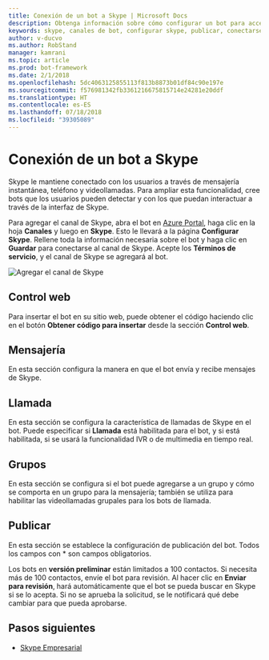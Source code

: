 ```yaml
---
title: Conexión de un bot a Skype | Microsoft Docs
description: Obtenga información sobre cómo configurar un bot para acceder a través de la interfaz de Skpye.
keywords: skype, canales de bot, configurar skype, publicar, conectarse a canales
author: v-ducvo
ms.author: RobStand
manager: kamrani
ms.topic: article
ms.prod: bot-framework
ms.date: 2/1/2018
ms.openlocfilehash: 5dc4063125855113f813b8873b01df84c90e197e
ms.sourcegitcommit: f576981342fb3361216675815714e24281e20ddf
ms.translationtype: HT
ms.contentlocale: es-ES
ms.lasthandoff: 07/18/2018
ms.locfileid: "39305089"
---
```

# <a name="connect-a-bot-to-skype"></a>Conexión de un bot a Skype

Skype le mantiene conectado con los usuarios a través de mensajería instantánea, teléfono y videollamadas. Para ampliar esta funcionalidad, cree bots que los usuarios pueden detectar y con los que puedan interactuar a través de la interfaz de Skype.

Para agregar el canal de Skype, abra el bot en [Azure Portal](https://portal.azure.com/), haga clic en la hoja **Canales** y luego en **Skype**. Esto le llevará a la página **Configurar Skype**. Rellene toda la información necesaria sobre el bot y haga clic en **Guardar** para conectarse al canal de Skype. Acepte los **Términos de servicio**, y el canal de Skype se agregará al bot.

![Agregar el canal de Skype](~/media/channels/skype-addchannel.png)

## <a name="web-control"></a>Control web

Para insertar el bot en su sitio web, puede obtener el código haciendo clic en el botón **Obtener código para insertar** desde la sección **Control web**.

## <a name="messaging"></a>Mensajería

En esta sección configura la manera en que el bot envía y recibe mensajes de Skype.

## <a name="calling"></a>Llamada

En esta sección se configura la característica de llamadas de Skype en el bot. Puede especificar si **Llamada** está habilitada para el bot, y si está habilitada, si se usará la funcionalidad IVR o de multimedia en tiempo real.

## <a name="groups"></a>Grupos

En esta sección se configura si el bot puede agregarse a un grupo y cómo se comporta en un grupo para la mensajería; también se utiliza para habilitar las videollamadas grupales para los bots de llamada.

## <a name="publish"></a>Publicar

En esta sección se establece la configuración de publicación del bot. Todos los campos con * son campos obligatorios.

Los bots en **versión preliminar** están limitados a 100 contactos. Si necesita más de 100 contactos, envíe el bot para revisión. Al hacer clic en **Enviar para revisión**, hará automáticamente que el bot se pueda buscar en Skype si se lo acepta. Si no se aprueba la solicitud, se le notificará qué debe cambiar para que pueda aprobarse.

## <a name="next-steps"></a>Pasos siguientes

* [Skype Empresarial](bot-service-channel-connect-skypeforbusiness.md)
